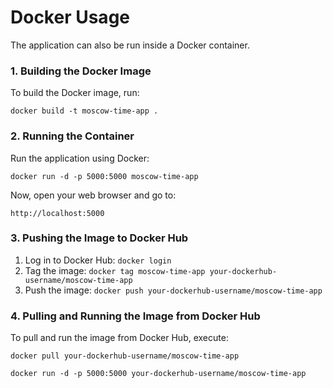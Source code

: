 # Docker Usage
The application can also be run inside a Docker container.

### 1. Building the Docker Image
To build the Docker image, run:

``docker build -t moscow-time-app .``

### 2. Running the Container
Run the application using Docker:

``docker run -d -p 5000:5000 moscow-time-app``

Now, open your web browser and go to:

``http://localhost:5000``

### 3. Pushing the Image to Docker Hub

1. Log in to Docker Hub: ``docker login``
2. Tag the image: ``docker tag moscow-time-app your-dockerhub-username/moscow-time-app``
3. Push the image: ``docker push your-dockerhub-username/moscow-time-app``


### 4. Pulling and Running the Image from Docker Hub

To pull and run the image from Docker Hub, execute:

``
docker pull your-dockerhub-username/moscow-time-app
``

``
docker run -d -p 5000:5000 your-dockerhub-username/moscow-time-app
``